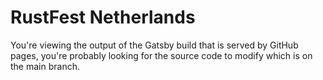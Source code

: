 # RustFest Netherlands

You're viewing the output of the Gatsby build that is served by GitHub pages,
you're probably looking for the source code to modify which is on the main
branch.
